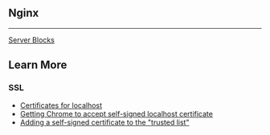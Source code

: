 ## Nginx

---
[Server Blocks](server-block)

## Learn More

### SSL
 - [Certificates for localhost](https://letsencrypt.org/docs/certificates-for-localhost/)
 - [Getting Chrome to accept self-signed localhost certificate](https://stackoverflow.com/questions/7580508/getting-chrome-to-accept-self-signed-localhost-certificate)
 - [Adding a self-signed certificate to the "trusted list"](https://unix.stackexchange.com/questions/90450/adding-a-self-signed-certificate-to-the-trusted-list)
